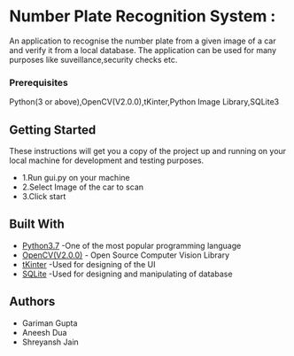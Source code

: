# Number Plate Recognition System :

An application to recognise the number plate from a given image of a car and verify it from a local database. The application can be used for many purposes like suveillance,security checks etc. 


### Prerequisites

Python(3 or above),OpenCV(V2.0.0),tKinter,Python Image Library,SQLite3

## Getting Started

These instructions will get you a copy of the project up and running on your local machine for development and testing purposes.

* 1.Run gui.py on your machine
* 2.Select Image of the car to scan
* 3.Click start

## Built With

* [Python3.7](https://www.python.org/) -One of the most popular programming language
* [OpenCV(V2.0.0)](https://opencv.org/) - Open Source Computer Vision Library
* [tKinter](https://docs.python.org/2/library/tkinter.html) -Used for designing of the UI
* [SQLite](https://www.sqlite.org/index.html) -Used for designing and manipulating of database


## Authors

* Gariman Gupta
* Aneesh Dua
* Shreyansh Jain

